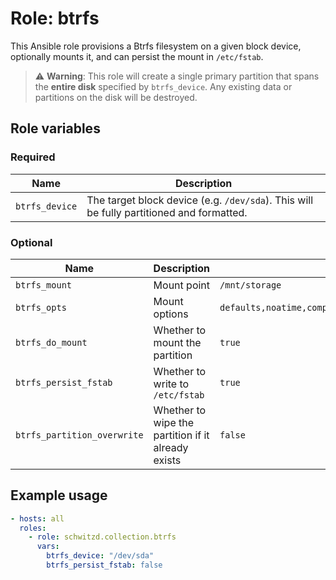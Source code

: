 # Role: btrfs

This Ansible role provisions a Btrfs filesystem on a given block device, optionally mounts it, and can persist the mount in `/etc/fstab`.

> ⚠️ **Warning**: This role will create a single primary partition that spans the **entire disk** specified by `btrfs_device`. Any existing data or partitions on the disk will be destroyed.

## Role variables

### Required

| Name           | Description                                                                              |
|----------------|------------------------------------------------------------------------------------------|
| `btrfs_device` | The target block device (e.g. `/dev/sda`). This will be fully partitioned and formatted. |

### Optional

| Name                        | Description                                        | Default                                                                        |
|-----------------------------|----------------------------------------------------|--------------------------------------------------------------------------------|
| `btrfs_mount`               | Mount point                                        | `/mnt/storage`                                                                 |
| `btrfs_opts`                | Mount options                                      | `defaults,noatime,compress=zstd:3,ssd,discard=async,space_cache=v2,autodefrag` |
| `btrfs_do_mount`            | Whether to mount the partition                     | `true`                                                                         |
| `btrfs_persist_fstab`       | Whether to write to `/etc/fstab`                   | `true`                                                                         |
| `btrfs_partition_overwrite` | Whether to wipe the partition if it already exists | `false`                                                                        |

## Example usage

```yaml
- hosts: all
  roles:
    - role: schwitzd.collection.btrfs
      vars:
        btrfs_device: "/dev/sda"
        btrfs_persist_fstab: false
```
